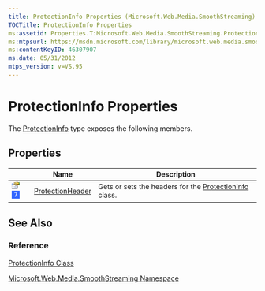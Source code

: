 ```yaml
---
title: ProtectionInfo Properties (Microsoft.Web.Media.SmoothStreaming)
TOCTitle: ProtectionInfo Properties
ms:assetid: Properties.T:Microsoft.Web.Media.SmoothStreaming.ProtectionInfo
ms:mtpsurl: https://msdn.microsoft.com/library/microsoft.web.media.smoothstreaming.protectioninfo_properties(v=VS.95)
ms:contentKeyID: 46307907
ms.date: 05/31/2012
mtps_version: v=VS.95
---
```


# ProtectionInfo Properties

The [ProtectionInfo](protectioninfo-class-microsoft-web-media-smoothstreaming_1.md) type exposes the following members.

## Properties

||Name|Description|
|--- |--- |--- |
|![Public property](images/Ff728140.pubproperty(en-us,VS.90).gif "Public property") ![Supported by Windows Phone](images/Ff728255.slMobile(VS.95).gif "Supported by Windows Phone")|[ProtectionHeader](protectioninfo-protectionheader-property-microsoft-web-media-smoothstreaming_1.md)|Gets or sets the headers for the [ProtectionInfo](protectioninfo-class-microsoft-web-media-smoothstreaming_1.md) class.|

## See Also

### Reference

[ProtectionInfo Class](protectioninfo-class-microsoft-web-media-smoothstreaming_1.md)

[Microsoft.Web.Media.SmoothStreaming Namespace](microsoft-web-media-smoothstreaming-namespace_1.md)
